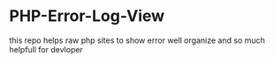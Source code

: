 # PHP-Error-Log-View
this repo helps raw php sites to show error well organize and so much helpfull for devloper
